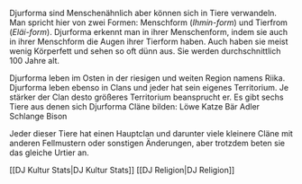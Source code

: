 Djurforma sind Menschenähnlich aber können sich in Tiere verwandeln.
Man spricht hier von zwei Formen: Menschform (*Ihmin-form*) und Tierfrom (*Eläi-form*).
Djurforma erkennt man in ihrer Menschenform, indem sie auch in ihrer Menschform die Augen ihrer Tierform haben. Auch haben sie meist wenig Körperfett und sehen so oft dünn aus.
Sie werden durchschnittlich 100 Jahre alt.

Djurforma leben im Osten in der riesigen und weiten Region namens Riika.
Djurforma leben ebenso in Clans und jeder hat sein eigenes Territorium. Je stärker der Clan desto größeres Territorium beansprucht er. 
Es gibt sechs Tiere aus denen sich Djurforma Cläne bilden:
Löwe
Katze
Bär
Adler
Schlange
Bison

Jeder dieser Tiere hat einen Hauptclan und darunter viele kleinere Cläne mit anderen Fellmustern oder sonstigen Änderungen, aber trotzdem beten sie das gleiche Urtier an.






[[DJ Kultur Stats|DJ Kultur Stats]]
[[DJ Religion|DJ Religion]]
